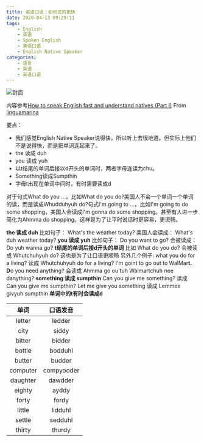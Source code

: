 ```yaml
---
title: 英语口语：如何说的更快
date: 2020-04-13 09:29:11
tags:
    - English
    - 英语
    - Spoken English
    - 英语口语
    - English Native Speaker
categories:
    - 语言
    - 英语
    - 英语口语
---
```

![封面](https://i.ytimg.com/vi/MiebCHmiszs/hqdefault.jpg?sqp=-oaymwEZCNACELwBSFXyq4qpAwsIARUAAIhCGAFwAQ==&rs=AOn4CLAqpOOb7VavDJ4Reu3nzoseweLxcw)

内容参考[How to speak English fast and understand natives (Part I)](https://youtu.be/MiebCHmiszs) From [linguamarina](https://www.youtube.com/channel/UCAQg09FkoobmLquNNoO4ulg)

要点：
* 我们感觉English Native Speaker说得快，所以听上去很地道。但实际上他们不是说得快，而是把单词连起来了。
* the 读成 duh
* you 读成 yuh
* 以t结尾的单词后接以d开头的单词时，两者字母连读为chu。
* Something读成Sumpthin
* 字母t出现在单词中间时，有时需要读成d

<!--more-->
对于句式What do you ...，比如What do you do?美国人不会一个单词一个单词的读，而是读成Whudduhyuh do?句式I'm going to ...，比如I'm going to do some shopping，美国人会读成I'm gonna do some shopping。甚至有人进一步简化为Ahmma do shopping。这样是为了让平时说话时更容易，更流畅。

**the 读成 duh**
比如句子：
What's the weather today?
美国人会读成：
What's duh weather today?
**you 读成 yuh**
比如句子：
Do you want to go?
会被读成：
Do yuh wanna go?
**t结尾的单词后接d开头的单词**
比如
What do you do?
会被读成
Whutchuhyuh do?
这也是为了让口语更顺畅
另外几个例子:
what you do for a living?
读成
Whutchuhyuh do for a living?
I'm goint to go out to WalMar**t. D**o you need anything?
会读成
Ahmma go ou'tuh Walmartchuh nee danything?
**something 读成 sumpthin**
Can you give me something?
读成
Can you give me sumpthin?
Let me give you something
读成
Lemmee givyuh sumpthin
**单词中的t有时会读成d**

| 单词 | 口语发音 |
| :----: | :----: |
| letter | ledder |
| city | siddy |
| bitter | bidder |
| bottle | bodduhl |
| butter | budder |
| computer | compyooder |
| daughter | dawdder |
| eighty | ayddy |
| forty | fordy |
| little | lidduhl |
| settle | sedduhl |
| thirty | thurdy |
